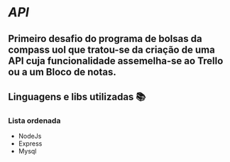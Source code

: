 # **_API_** 

## Primeiro desafio do programa de bolsas da compass uol que tratou-se da criação de uma API cuja funcionalidade assemelha-se ao Trello ou a um Bloco de notas.

## Linguagens e libs utilizadas :books:

### Lista ordenada
- NodeJs
- Express
- Mysql
